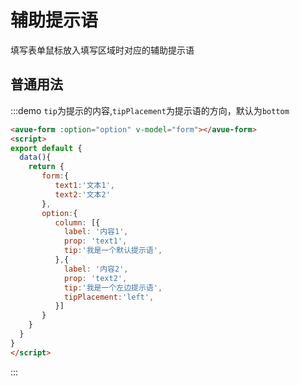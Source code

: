 <script>
export default {
  data(){
    return {
       form:{
          text1:'文本1',
          text2:'文本2',
       },
       option:{
          column: [{
            label: '内容1',
            prop: 'text1',
            tip:'我是一个默认提示语',
          },{
            label: '内容2',
            prop: 'text2',
            tip:'我是一个左边提示语',
            tipPlacement:'left',
          }]
       }
    }
  }
}
</script>

# 辅助提示语

填写表单鼠标放入填写区域时对应的辅助提示语

## 普通用法
:::demo  `tip`为提示的内容,`tipPlacement`为提示语的方向，默认为`bottom`
```html
<avue-form :option="option" v-model="form"></avue-form>
<script>
export default {
  data(){
    return {
       form:{
          text1:'文本1',
          text2:'文本2'
       },
       option:{
          column: [{
            label: '内容1',
            prop: 'text1',
            tip:'我是一个默认提示语',
          },{
            label: '内容2',
            prop: 'text2',
            tip:'我是一个左边提示语',
            tipPlacement:'left',
          }]
       }
    }
  }
}
</script>

```
:::
